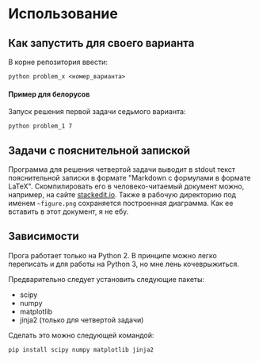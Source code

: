 # Использование

## Как запустить для своего варианта

В корне репозитория ввести:

```
python problem_x <номер_варианта>
```

#### Пример для белорусов

Запуск решения первой задачи седьмого варианта:

```
python problem_1 7
```

## Задачи с пояснительной запиской

Программа для решения четвертой задачи выводит в stdout текст пояснительной записки в формате "Markdown с формулами в формате LaTeX". Скомпилировать его в человеко-читаемый документ можно, например, на сайте [stackedit.io](https://stackedit.io/). Также в рабочую директорию под именем `~figure.png` сохраняется построенная диаграмма. Как ее вставить в этот документ, я не ебу.

## Зависимости

Прога работает только на Python 2. В принципе можно легко переписать и для работы на Python 3, но мне лень кочеврыжиться.

Предварительно следует установить следующие пакеты:

* scipy
* numpy
* matplotlib
* jinja2 (только для четвертой задачи)

Сделать это можно следующей командой:

```
pip install scipy numpy matplotlib jinja2
```
